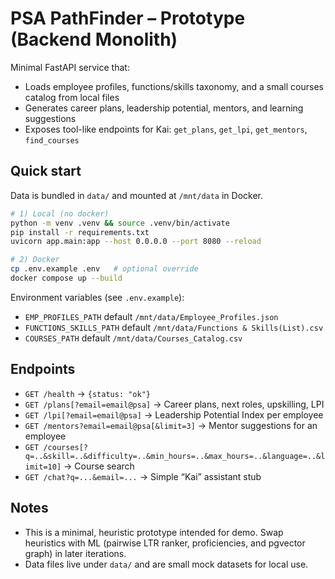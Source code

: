 # PSA PathFinder – Prototype (Backend Monolith)

Minimal FastAPI service that:
- Loads employee profiles, functions/skills taxonomy, and a small courses catalog from local files
- Generates career plans, leadership potential, mentors, and learning suggestions
- Exposes tool-like endpoints for Kai: `get_plans`, `get_lpi`, `get_mentors`, `find_courses`

## Quick start

Data is bundled in `data/` and mounted at `/mnt/data` in Docker.

```bash
# 1) Local (no docker)
python -m venv .venv && source .venv/bin/activate
pip install -r requirements.txt
uvicorn app.main:app --host 0.0.0.0 --port 8080 --reload

# 2) Docker
cp .env.example .env   # optional override
docker compose up --build
```

Environment variables (see `.env.example`):
- `EMP_PROFILES_PATH` default `/mnt/data/Employee_Profiles.json`
- `FUNCTIONS_SKILLS_PATH` default `/mnt/data/Functions & Skills(List).csv`
- `COURSES_PATH` default `/mnt/data/Courses_Catalog.csv`

## Endpoints
- `GET /health` → `{status: "ok"}`
- `GET /plans[?email=email@psa]` → Career plans, next roles, upskilling, LPI
- `GET /lpi[?email=email@psa]` → Leadership Potential Index per employee
- `GET /mentors?email=email@psa[&limit=3]` → Mentor suggestions for an employee
- `GET /courses[?q=..&skill=..&difficulty=..&min_hours=..&max_hours=..&language=..&limit=10]` → Course search
- `GET /chat?q=...&email=...` → Simple “Kai” assistant stub

## Notes
- This is a minimal, heuristic prototype intended for demo. Swap heuristics with ML (pairwise LTR ranker, proficiencies, and pgvector graph) in later iterations.
- Data files live under `data/` and are small mock datasets for local use.
